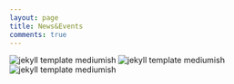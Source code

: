 ```yaml
---
layout: page
title: News&Events
comments: true
---
```



![jekyll template mediumish]({{site.baseurl}}/assets/images/event1.png)
![jekyll template mediumish]({{site.baseurl}}/assets/images/event2.png)
![jekyll template mediumish]({{site.baseurl}}/assets/images/event3.jpg)

